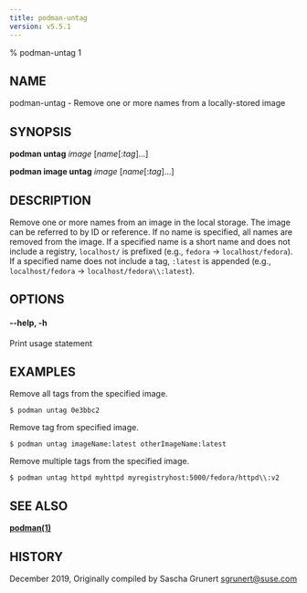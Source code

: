 ```yaml
---
title: podman-untag
version: v5.5.1
---
```


% podman-untag 1

## NAME
podman\-untag - Remove one or more names from a locally-stored image

## SYNOPSIS
**podman untag** *image* [*name*[:*tag*]...]

**podman image untag** *image* [*name*[:*tag*]...]

## DESCRIPTION
Remove one or more names from an image in the local storage.  The image can be referred to by ID or reference.  If no name is specified, all names are removed from the image.  If a specified name is a short name and does not include a registry, `localhost/` is prefixed (e.g., `fedora` -> `localhost/fedora`). If a specified name does not include a tag, `:latest` is appended (e.g., `localhost/fedora` -> `localhost/fedora\\:latest`).

## OPTIONS

#### **--help**, **-h**

Print usage statement

## EXAMPLES

Remove all tags from the specified image.
```
$ podman untag 0e3bbc2
```

Remove tag from specified image.
```
$ podman untag imageName:latest otherImageName:latest
```

Remove multiple tags from the specified image.
```
$ podman untag httpd myhttpd myregistryhost:5000/fedora/httpd\\:v2
```

## SEE ALSO
**[podman(1)](podman.1.md)**

## HISTORY
December 2019, Originally compiled by Sascha Grunert <sgrunert@suse.com>
